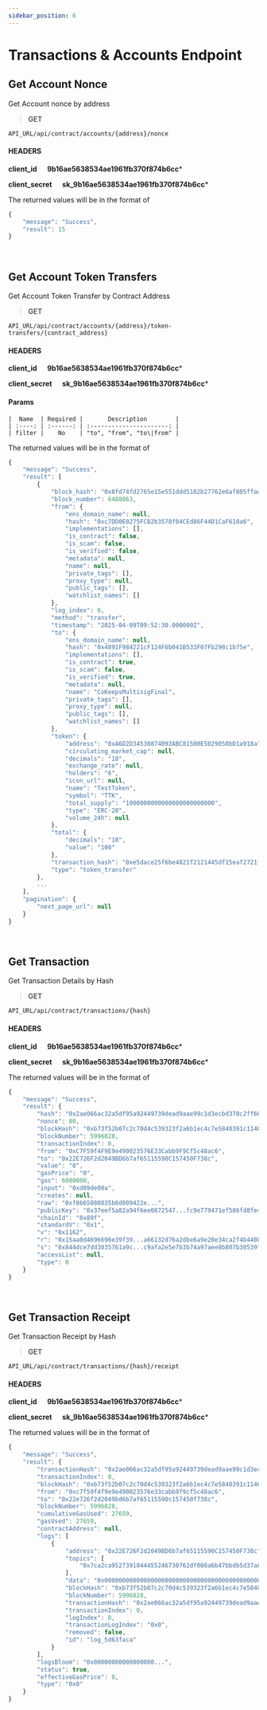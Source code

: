 ```yaml
---
sidebar_position: 6
---
```

# Transactions & Accounts Endpoint

## Get Account Nonce

Get Account nonce by address

>**GET** 

```
API_URL/api/contract/accounts/{address}/nonce
```
#### HEADERS

**client_id &emsp; 9b16ae5638534ae1961fb370f874b6cc***

**client_secret &emsp; sk_9b16ae5638534ae1961fb370f874b6cc***

The returned values will be in the format of

```js title="Sample Result"
{
    "message": "Success",
    "result": 15
}
```

<br/>

## Get Account Token Transfers

Get Account Token Transfer by Contract Address

>**GET** 

```
API_URL/api/contract/accounts/{address}/token-transfers/{contract_address}
```
#### HEADERS

**client_id &emsp; 9b16ae5638534ae1961fb370f874b6cc***

**client_secret &emsp; sk_9b16ae5638534ae1961fb370f874b6cc***

#### Params     
    |  Name  | Required |       Description        |
    | :----: | :------: | :----------------------: |
    | filter |    No    | "to", "from", "to\|from" |


The returned values will be in the format of

```js title="Sample Result"
{
    "message": "Success",
    "result": [
        {
            "block_hash": "0x8fd74fd2765e15e551ddd5102b27762e6af805ffad9cd14180df9b6cdceecaaa",
            "block_number": 6488863,
            "from": {
                "ens_domain_name": null,
                "hash": "0xc7DD0E0275FCB2b3578f04CEd86F44D1CaF618a6",
                "implementations": [],
                "is_contract": false,
                "is_scam": false,
                "is_verified": false,
                "metadata": null,
                "name": null,
                "private_tags": [],
                "proxy_type": null,
                "public_tags": [],
                "watchlist_names": []
            },
            "log_index": 0,
            "method": "transfer",
            "timestamp": "2025-04-09T09:52:30.000000Z",
            "to": {
                "ens_domain_name": null,
                "hash": "0x4891F984221cF124F6b041B533F07Fb298c1b75e",
                "implementations": [],
                "is_contract": true,
                "is_scam": false,
                "is_verified": true,
                "metadata": null,
                "name": "CoKeepsMultisigFinal",
                "private_tags": [],
                "proxy_type": null,
                "public_tags": [],
                "watchlist_names": []
            },
            "token": {
                "address": "0xA6D2D34530874B92ABC81500E5029050bD1a918a",
                "circulating_market_cap": null,
                "decimals": "18",
                "exchange_rate": null,
                "holders": "6",
                "icon_url": null,
                "name": "TestToken",
                "symbol": "TTK",
                "total_supply": "1000000000000000000000000",
                "type": "ERC-20",
                "volume_24h": null
            },
            "total": {
                "decimals": "18",
                "value": "100"
            },
            "transaction_hash": "0xe5dace25f6be4821f2121445df15eaf2721f942c9371f0ac367b321529b42dae",
            "type": "token_transfer"
        },
        ...
    ],
    "pagination": {
        "next_page_url": null
    }
}
```

<br/>

## Get Transaction

Get Transaction Details by Hash

>**GET** 

```
API_URL/api/contract/transactions/{hash}
```
#### HEADERS

**client_id &emsp; 9b16ae5638534ae1961fb370f874b6cc***

**client_secret &emsp; sk_9b16ae5638534ae1961fb370f874b6cc***

The returned values will be in the format of

```js title="Sample Result"
{
    "message": "Success",
    "result": {
        "hash": "0x2ae066ac32a5df95a92449739dead9aae99c1d3ecbd370c2ff66d000703cb0cc",
        "nonce": 80,
        "blockHash": "0xb73f52b07c2c70d4c539323f2a6b1ec4c7e5840391c1146f3c29fcf41823ba2f",
        "blockNumber": 5996828,
        "transactionIndex": 0,
        "from": "0xC7F59f4F9E9e490023576E33Cabb9F9Cf5c48ac6",
        "to": "0x22E726F2d2049BD6b7af65115590C157450F738c",
        "value": "0",
        "gasPrice": "0",
        "gas": 6000000,
        "input": "0xd09de08a",
        "creates": null,
        "raw": "0xf8665080835b8d809422e...",
        "publicKey": "0x37eef5a82a94f6ee0872547...fc9e779471ef586fd8fe40",
        "chainId": "0x89f",
        "standardV": "0x1",
        "v": "0x1162",
        "r": "0x15aa0d4696696e39f39...a66132d76a2dbe6a9e20e34ca2f4b4408",
        "s": "0x844dce7dd3035761a9c...c9afa2e5e7b3b74a97aee8b807b30539",
        "accessList": null,
        "type": 0
    }
}
```

<br/>

## Get Transaction Receipt

Get Transaction Receipt by Hash

>**GET** 

```
API_URL/api/contract/transactions/{hash}/receipt
```
#### HEADERS

**client_id &emsp; 9b16ae5638534ae1961fb370f874b6cc***

**client_secret &emsp; sk_9b16ae5638534ae1961fb370f874b6cc***

The returned values will be in the format of

```js title="Sample Result"
{
    "message": "Success",
    "result": {
        "transactionHash": "0x2ae066ac32a5df95a92449739dead9aae99c1d3ecbd370c2ff66d000703cb0cc",
        "transactionIndex": 0,
        "blockHash": "0xb73f52b07c2c70d4c539323f2a6b1ec4c7e5840391c1146f3c29fcf41823ba2f",
        "from": "0xc7f59f4f9e9e490023576e33cabb9f9cf5c48ac6",
        "to": "0x22e726f2d2049bd6b7af65115590c157450f738c",
        "blockNumber": 5996828,
        "cumulativeGasUsed": 27659,
        "gasUsed": 27659,
        "contractAddress": null,
        "logs": [
            {
                "address": "0x22E726F2d2049BD6b7af65115590C157450F738c",
                "topics": [
                    "0x7ca2ca9527391044455246730762df008a6b47bbdb5d37a890ef78394535c040"
                ],
                "data": "0x0000000000000000000000000000000000000000000000000000000000000018",
                "blockHash": "0xb73f52b07c2c70d4c539323f2a6b1ec4c7e5840391c1146f3c29fcf41823ba2f",
                "blockNumber": 5996828,
                "transactionHash": "0x2ae066ac32a5df95a92449739dead9aae99c1d3ecbd370c2ff66d000703cb0cc",
                "transactionIndex": 0,
                "logIndex": 0,
                "transactionLogIndex": "0x0",
                "removed": false,
                "id": "log_5d63faca"
            }
        ],
        "logsBloom": "0x00000000000000000...",
        "status": true,
        "effectiveGasPrice": 0,
        "type": "0x0"
    }
}
```

<br/>
